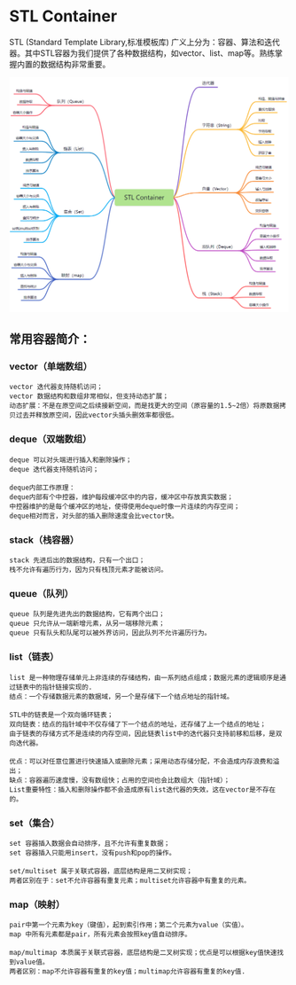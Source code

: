 STL Container
===
STL (Standard Template Library,标准模板库) 广义上分为：容器、算法和迭代器。其中STL容器为我们提供了各种数据结构，如vector、list、map等。熟练掌握内置的数据结构非常重要。

![Container](../../images/STL_Container.png)


## 常用容器简介：

### vector（单端数组）
```
vector 迭代器支持随机访问；
vector 数据结构和数组非常相似，但支持动态扩展；
动态扩展：不是在原空间之后续接新空间，而是找更大的空间（原容量的1.5~2倍）将原数据拷贝过去并释放原空间，因此vector头插头删效率都很低。
```

### deque（双端数组）
```
deque 可以对头端进行插入和删除操作；
deque 迭代器支持随机访问；

deque内部工作原理：
deque内部有个中控器，维护每段缓冲区中的内容，缓冲区中存放真实数据；
中控器维护的是每个缓冲区的地址，使得使用deque时像一片连续的内存空间；
deque相对而言，对头部的插入删除速度会比vector快。
```

### stack（栈容器）
```
stack 先进后出的数据结构，只有一个出口；
栈不允许有遍历行为，因为只有栈顶元素才能被访问。
```

### queue（队列）
```
queue 队列是先进先出的数据结构，它有两个出口；
queue 只允许从一端新增元素，从另一端移除元素；
queue 只有队头和队尾可以被外界访问，因此队列不允许遍历行为。
```

### list（链表）
```
list 是一种物理存储单元上非连续的存储结构，由一系列结点组成；数据元素的逻辑顺序是通过链表中的指针链接实现的.
结点：一个存储数据元素的数据域，另一个是存储下一个结点地址的指针域。

STL中的链表是一个双向循环链表；
双向链表：结点的指针域中不仅存储了下一个结点的地址，还存储了上一个结点的地址；
由于链表的存储方式不是连续的内存空间，因此链表list中的迭代器只支持前移和后移，是双向迭代器。

优点：可以对任意位置进行快速插入或删除元素；采用动态存储分配，不会造成内存浪费和溢出；
缺点：容器遍历速度慢，没有数组快；占用的空间也会比数组大（指针域）；
List重要特性：插入和删除操作都不会造成原有list迭代器的失效，这在vector是不存在的。
```

### set（集合）
```
set 容器插入数据会自动排序，且不允许有重复数据；
set 容器插入只能用insert，没有push和pop的操作。

set/multiset 属于关联式容器，底层结构是用二叉树实现；
两者区别在于：set不允许容器有重复元素；multiset允许容器中有重复的元素。
```

### map（映射）
```
pair中第一个元素为key（键值），起到索引作用；第二个元素为value（实值）。
map 中所有元素都是pair，所有元素会按照key值自动排序。

map/multimap 本质属于关联式容器，底层结构是二叉树实现；优点是可以根据key值快速找到value值。
两者区别：map不允许容器有重复的key值；multimap允许容器有重复的key值.
```